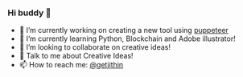 ### Hi buddy 👋


- 🔭 I’m currently working on creating a new tool using [puppeteer](https://github.com/puppeteer/puppeteer)
- 🌱 I’m currently learning Python, Blockchain and Adobe illustrator!
- 👯 I’m looking to collaborate on creative ideas!
- 💬 Talk to me about Creative Ideas!
- 📫 How to reach me: [@getjithin](https://medium.com/@getjithin)

<!--
**jithinanchanattu/jithinanchanattu** is a ✨ _special_ ✨ repository because its `README.md` (this file) appears on your GitHub profile.

Here are some ideas to get you started:

- 🔭 I’m currently working on creating a new tool using [puppeteer](https://github.com/puppeteer/puppeteer)
- 🌱 I’m currently learning Python, Blockchain and Adobe illustrator!
- 👯 I’m looking to collaborate on creative ideas!
- 💬 Talk to me about Creative Ideas!
- 😄 Pronouns: ...
- ⚡ Fun fact: ...

📊 **This week I spent my time on**
```text
TypeScript   3 hrs 49 mins   ████████░░░░░░░░░░░░░░░░░   32.27 % 
Markdown     1 hr 30 mins    ███░░░░░░░░░░░░░░░░░░░░░░   12.75 % 
JavaScript   1 hr 23 mins    ███░░░░░░░░░░░░░░░░░░░░░░   11.79 % 
Python       1 hr 22 mins    ███░░░░░░░░░░░░░░░░░░░░░░   11.53 % 
Bash         1 hr 13 mins    ██░░░░░░░░░░░░░░░░░░░░░░░   10.35 %
```

-->
